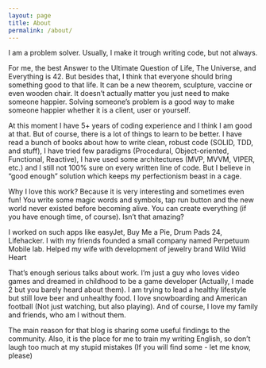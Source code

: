 ```yaml
---
layout: page
title: About
permalink: /about/
---
```


I am a problem solver. Usually, I make it trough writing code, but not always.

For me, the best Answer to the Ultimate Question of Life, The Universe, and Everything is 42. But besides that, I think that everyone should bring something good to that life. It can be a new theorem, sculpture, vaccine or even wooden chair. It doesn’t actually matter you just need to make someone happier. Solving someone’s problem is a good way to make someone happier whether it is a client, user or yourself.

At this moment I have 5+ years of coding experience and I think I am good at that. But of course, there is a lot of things to learn to be better. I have read a bunch of books about how to write clean, robust code (SOLID, TDD, and stuff), I have tried few paradigms (Procedural, Object-oriented, Functional, Reactive), I have used some architectures (MVP, MVVM, VIPER, etc.) and I still not 100% sure on every written line of code. But I believe in “good enough” solution which keeps my perfectionism beast in a cage.

Why I love this work? Because it is very interesting and sometimes even fun! You write some magic words and symbols, tap run button and the new world never existed before becoming alive. You can create everything (if you have enough time, of course). Isn’t that amazing?

I worked on such apps like easyJet, Buy Me a Pie, Drum Pads 24, Lifehacker. I with my friends founded a small company named Perpetuum Mobile lab. Helped my wife with development of jewelry brand Wild Wild Heart

That’s enough serious talks about work. I’m just a guy who loves video games and dreamed in childhood to be a game developer (Actually, I made 2 but you barely heard about them). I am trying to lead a healthy lifestyle but still love beer and unhealthy food. I love snowboarding and American football (Not just watching, but also playing). And of course, I love my family and friends, who am I without them.

The main reason for that blog is sharing some useful findings to the community. Also, it is the place for me to train my writing English, so don’t laugh too much at my stupid mistakes (If you will find some - let me know, please)

